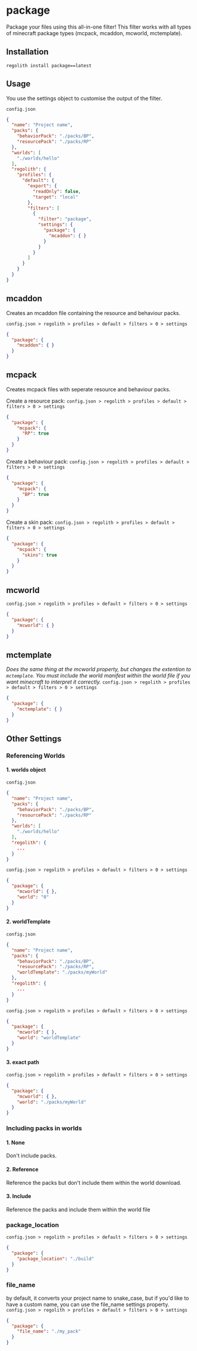 # package
Package your files using this all-in-one filter!
This filter works with all types of minecraft package types (mcpack, mcaddon, mcworld, mctemplate).

## Installation
```
regolith install package==latest
```

## Usage
You use the settings object to customise the output of the filter.

`config.json`
```json
{
  "name": "Project name",
  "packs": {
    "behaviorPack": "./packs/BP",
    "resourcePack": "./packs/RP"
  },
  "worlds": [
    "./worlds/hello"
  ],
  "regolith": {
    "profiles": {
      "default": {
        "export": {
          "readOnly": false,
          "target": "local"
        },
        "filters": [
          {
            "filter": "package",
            "settings": {
              "package": {
                "mcaddon": { }
              }
            }
          }
        ]
      }
    }
  }
}
```

## mcaddon

Creates an mcaddon file containing the resource and behaviour packs.

`config.json > regolith > profiles > default > filters > 0 > settings`
```json
{
  "package": {
    "mcaddon": { }
  }
}
```

## mcpack
Creates mcpack files with seperate resource and behaviour packs.

Create a resource pack:
`config.json > regolith > profiles > default > filters > 0 > settings`
```json
{
  "package": {
    "mcpack": {
      "RP": true
    }
  }
}
```

Create a behaviour pack:
`config.json > regolith > profiles > default > filters > 0 > settings`
```json
{
  "package": {
    "mcpack": {
      "BP": true
    }
  }
}
```

Create a skin pack:
`config.json > regolith > profiles > default > filters > 0 > settings`
```json
{
  "package": {
    "mcpack": {
      "skins": true
    }
  }
}
```

## mcworld
`config.json > regolith > profiles > default > filters > 0 > settings`
```json
{
  "package": {
    "mcworld": { }
  }
}
```

## mctemplate
_Does the same thing at the mcworld property, but changes the extention to `mctemplate`. You must include the world manifest within the world file if you want minecraft to interpret it correctly._
`config.json > regolith > profiles > default > filters > 0 > settings`
```json
{
  "package": {
    "mctemplate": { }
  }
}
```

## Other Settings
### Referencing Worlds
#### 1. worlds object

`config.json`
```json
{
  "name": "Project name",
  "packs": {
    "behaviorPack": "./packs/BP",
    "resourcePack": "./packs/RP"
  },
  "worlds": [
    "./worlds/hello"
  ],
  "regolith": {
    ...
  }
}
```

`config.json > regolith > profiles > default > filters > 0 > settings`
```json
{
  "package": {
    "mcworld": { },
    "world": "0"
  }
}
```

#### 2. worldTemplate

`config.json`
```json
{
  "name": "Project name",
  "packs": {
    "behaviorPack": "./packs/BP",
    "resourcePack": "./packs/RP",
    "worldTemplate": "./packs/myWorld"
  },
  "regolith": {
    ...
  }
}
```

`config.json > regolith > profiles > default > filters > 0 > settings`
```json
{
  "package": {
    "mcworld": { },
    "world": "worldTemplate"
  }
}
```

#### 3. exact path

`config.json > regolith > profiles > default > filters > 0 > settings`
```json
{
  "package": {
    "mcworld": { },
    "world": "./packs/myWorld"
  }
}
```

### Including packs in worlds

#### 1. None
Don't include packs.

#### 2. Reference
Reference the packs but don't include them within the world download.

#### 3. Include
Reference the packs and include them within the world file

### package_location
`config.json > regolith > profiles > default > filters > 0 > settings`
```json
{
  "package": {
    "package_location": "./build"
  }
}
```

### file_name
by default, it converts your project name to snake_case, but if you'd like to have a custom name, you can use the file_name settings property.
`config.json > regolith > profiles > default > filters > 0 > settings`
```json
{
  "package": {
    "file_name": "./my_pack"
  }
}
```